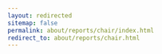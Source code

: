```yaml
---
layout: redirected
sitemap: false
permalink: about/reports/chair/index.html
redirect_to: about/reports/chair.html
---
```

